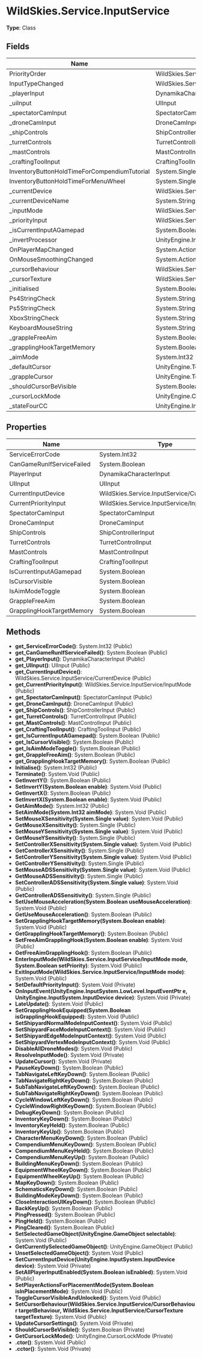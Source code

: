 ﻿# WildSkies.Service.InputService

**Type**: Class

## Fields

| Name | Type | Access |
|------|------|--------|
| PriorityOrder | WildSkies.Service.InputService/InputMode[] | Private |
| InputTypeChanged | WildSkies.Service.InputService/HandleInputTypeChanged | Public |
| _playerInput | DynamikaCharacterInput | Private |
| _uiInput | UIInput | Private |
| _spectatorCamInput | SpectatorCamInput | Private |
| _droneCamInput | DroneCamInput | Private |
| _shipControls | ShipControllerInput | Private |
| _turretControls | TurretControlInput | Private |
| _mastControls | MastControlInput | Private |
| _craftingToolInput | CraftingToolInput | Private |
| InventoryButtonHoldTimeForCompendiumTutorial | System.Single | Public |
| InventoryButtonHoldTimeForMenuWheel | System.Single | Public |
| _currentDevice | WildSkies.Service.InputService/CurrentDevice | Private |
| _currentDeviceName | System.String | Private |
| _inputMode | WildSkies.Service.InputService/InputMode | Private |
| _priorityInput | WildSkies.Service.InputService/InputMode | Private |
| _isCurrentInputAGamepad | System.Boolean | Private |
| _invertProcessor | UnityEngine.InputSystem.Processors.InvertProcessor | Private |
| OnPlayerMapChanged | System.Action | Public |
| OnMouseSmoothingChanged | System.Action`1<System.Boolean> | Public |
| _cursorBehaviour | WildSkies.Service.InputService/CursorBehaviour | Private |
| _cursorTexture | WildSkies.Service.InputService/CursorTexture | Private |
| _initialised | System.Boolean | Private |
| Ps4StringCheck | System.String | Private |
| Ps5StringCheck | System.String | Private |
| XboxStringCheck | System.String | Private |
| KeyboardMouseString | System.String | Private |
| _grappleFreeAim | System.Boolean | Private |
| _grapplingHookTargetMemory | System.Boolean | Private |
| _aimMode | System.Int32 | Private |
| _defaultCursor | UnityEngine.Texture2D | Private |
| _grappleCursor | UnityEngine.Texture2D | Private |
| _shouldCursorBeVisible | System.Boolean | Private |
| _cursorLockMode | UnityEngine.CursorLockMode | Private |
| _stateFourCC | UnityEngine.InputSystem.Utilities.FourCC | Private |

## Properties

| Name | Type | Access |
|------|------|--------|
| ServiceErrorCode | System.Int32 | Public |
| CanGameRunIfServiceFailed | System.Boolean | Public |
| PlayerInput | DynamikaCharacterInput | Public |
| UIInput | UIInput | Public |
| CurrentInputDevice | WildSkies.Service.InputService/CurrentDevice | Public |
| CurrentPriorityInput | WildSkies.Service.InputService/InputMode | Public |
| SpectatorCamInput | SpectatorCamInput | Public |
| DroneCamInput | DroneCamInput | Public |
| ShipControls | ShipControllerInput | Public |
| TurretControls | TurretControlInput | Public |
| MastControls | MastControlInput | Public |
| CraftingToolInput | CraftingToolInput | Public |
| IsCurrentInputAGamepad | System.Boolean | Public |
| IsCursorVisible | System.Boolean | Public |
| IsAimModeToggle | System.Boolean | Public |
| GrappleFreeAim | System.Boolean | Public |
| GrapplingHookTargetMemory | System.Boolean | Public |

## Methods

- **get_ServiceErrorCode()**: System.Int32 (Public)
- **get_CanGameRunIfServiceFailed()**: System.Boolean (Public)
- **get_PlayerInput()**: DynamikaCharacterInput (Public)
- **get_UIInput()**: UIInput (Public)
- **get_CurrentInputDevice()**: WildSkies.Service.InputService/CurrentDevice (Public)
- **get_CurrentPriorityInput()**: WildSkies.Service.InputService/InputMode (Public)
- **get_SpectatorCamInput()**: SpectatorCamInput (Public)
- **get_DroneCamInput()**: DroneCamInput (Public)
- **get_ShipControls()**: ShipControllerInput (Public)
- **get_TurretControls()**: TurretControlInput (Public)
- **get_MastControls()**: MastControlInput (Public)
- **get_CraftingToolInput()**: CraftingToolInput (Public)
- **get_IsCurrentInputAGamepad()**: System.Boolean (Public)
- **get_IsCursorVisible()**: System.Boolean (Public)
- **get_IsAimModeToggle()**: System.Boolean (Public)
- **get_GrappleFreeAim()**: System.Boolean (Public)
- **get_GrapplingHookTargetMemory()**: System.Boolean (Public)
- **Initialise()**: System.Int32 (Public)
- **Terminate()**: System.Void (Public)
- **GetInvertY()**: System.Boolean (Public)
- **SetInvertY(System.Boolean enable)**: System.Void (Public)
- **GetInvertX()**: System.Boolean (Public)
- **SetInvertX(System.Boolean enable)**: System.Void (Public)
- **GetAimMode()**: System.Int32 (Public)
- **SetAimMode(System.Int32 aimMode)**: System.Void (Public)
- **SetMouseXSensitivity(System.Single value)**: System.Void (Public)
- **GetMouseXSensitivity()**: System.Single (Public)
- **SetMouseYSensitivity(System.Single value)**: System.Void (Public)
- **GetMouseYSensitivity()**: System.Single (Public)
- **SetControllerXSensitivity(System.Single value)**: System.Void (Public)
- **GetControllerXSensitivity()**: System.Single (Public)
- **SetControllerYSensitivity(System.Single value)**: System.Void (Public)
- **GetControllerYSensitivity()**: System.Single (Public)
- **SetMouseADSSensitivity(System.Single value)**: System.Void (Public)
- **GetMouseADSSensitivity()**: System.Single (Public)
- **SetControllerADSSensitivity(System.Single value)**: System.Void (Public)
- **GetControllerADSSensitivity()**: System.Single (Public)
- **SetUseMouseAcceleration(System.Boolean useMouseAcceleration)**: System.Void (Public)
- **GetUseMouseAcceleration()**: System.Boolean (Public)
- **SetGrapplingHookTargetMemory(System.Boolean enable)**: System.Void (Public)
- **GetGrapplingHookTargetMemory()**: System.Boolean (Public)
- **SetFreeAimGrapplingHook(System.Boolean enable)**: System.Void (Public)
- **GetFreeAimGrapplingHook()**: System.Boolean (Public)
- **EnterInputMode(WildSkies.Service.InputService/InputMode mode, System.Boolean setPriority)**: System.Void (Public)
- **ExitInputMode(WildSkies.Service.InputService/InputMode mode)**: System.Void (Public)
- **SetDefaultPriorityInput()**: System.Void (Private)
- **OnInputEvent(UnityEngine.InputSystem.LowLevel.InputEventPtr e, UnityEngine.InputSystem.InputDevice device)**: System.Void (Private)
- **LateUpdate()**: System.Void (Public)
- **SetGrapplingHookEquipped(System.Boolean isGrapplingHookEquipped)**: System.Void (Public)
- **SetShipyardNormalModeInputContext()**: System.Void (Public)
- **SetShipyardFaceModeInputContext()**: System.Void (Public)
- **SetShipyardEdgeModeInputContext()**: System.Void (Public)
- **SetShipyardVertexModeInputContext()**: System.Void (Public)
- **DisableAllDroneModes()**: System.Void (Public)
- **ResolveInputMode()**: System.Void (Private)
- **UpdateCursor()**: System.Void (Private)
- **PauseKeyDown()**: System.Boolean (Public)
- **TabNavigateLeftKeyDown()**: System.Boolean (Public)
- **TabNavigateRightKeyDown()**: System.Boolean (Public)
- **SubTabNavigateLeftKeyDown()**: System.Boolean (Public)
- **SubTabNavigateRightKeyDown()**: System.Boolean (Public)
- **CycleWindowLeftKeyDown()**: System.Boolean (Public)
- **CycleWindowRightKeyDown()**: System.Boolean (Public)
- **DebugKeyDown()**: System.Boolean (Public)
- **InventoryKeyDown()**: System.Boolean (Public)
- **InventoryKeyHeld()**: System.Boolean (Public)
- **InventoryKeyUp()**: System.Boolean (Public)
- **CharacterMenuKeyDown()**: System.Boolean (Public)
- **CompendiumMenuKeyDown()**: System.Boolean (Public)
- **CompendiumMenuKeyHeld()**: System.Boolean (Public)
- **CompendiumMenuKeyUp()**: System.Boolean (Public)
- **BuildingMenuKeyDown()**: System.Boolean (Public)
- **EquipmentWheelKeyDown()**: System.Boolean (Public)
- **EquipmentWheelKeyUp()**: System.Boolean (Public)
- **MapKeyDown()**: System.Boolean (Public)
- **SchematicsKeyDown()**: System.Boolean (Public)
- **BuildingModeKeyDown()**: System.Boolean (Public)
- **CloseInteractionUIKeyDown()**: System.Boolean (Public)
- **BackKeyUp()**: System.Boolean (Public)
- **PingPressed()**: System.Boolean (Public)
- **PingHeld()**: System.Boolean (Public)
- **PingCleared()**: System.Boolean (Public)
- **SetSelectedGameObject(UnityEngine.GameObject selectable)**: System.Void (Public)
- **GetCurrentlySelectedGameObject()**: UnityEngine.GameObject (Public)
- **UnsetSelectedGameObject()**: System.Void (Public)
- **SetCurrentInputDevice(UnityEngine.InputSystem.InputDevice device)**: System.Void (Private)
- **SetAllPlayerInputEnabled(System.Boolean isEnabled)**: System.Void (Public)
- **SetPlayerActionsForPlacementMode(System.Boolean isInPlacementMode)**: System.Void (Public)
- **ToggleCursorVisibleAndUnlocked()**: System.Void (Public)
- **SetCursorBehaviour(WildSkies.Service.InputService/CursorBehaviour targetBehaviour, WildSkies.Service.InputService/CursorTexture targetTexture)**: System.Void (Public)
- **UpdateCursorSettings()**: System.Void (Private)
- **ShouldCursorBeVisible()**: System.Boolean (Private)
- **GetCursorLockMode()**: UnityEngine.CursorLockMode (Private)
- **.ctor()**: System.Void (Public)
- **.cctor()**: System.Void (Private)

